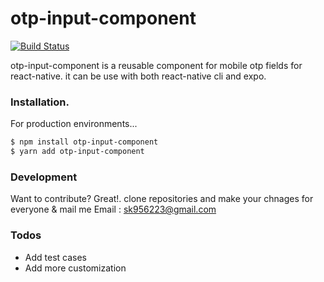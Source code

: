 # otp-input-component

[![Build Status](https://travis-ci.org/joemccann/dillinger.svg?branch=master)](https://travis-ci.org/joemccann/dillinger)

otp-input-component is a reusable component for mobile otp fields for react-native. it can be use with both react-native cli and expo.

### Installation.

For production environments...

```sh
$ npm install otp-input-component
$ yarn add otp-input-component
```

### Development

Want to contribute? Great!.
clone repositories and make your chnages for everyone & mail me
Email : sk956223@gmail.com

### Todos

- Add test cases
- Add more customization
